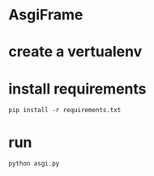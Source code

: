 # AsgiFrame

# create a vertualenv

# install requirements
```
pip install -r requirements.txt
```
# run
```
python asgi.py
```
